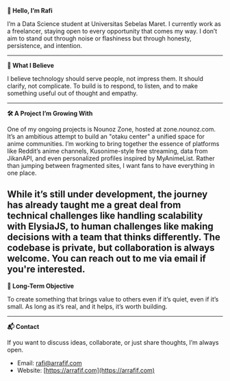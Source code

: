 **👋 Hello, I’m Rafi**

I’m a Data Science student at Universitas Sebelas Maret. I currently work as a freelancer, staying open to every opportunity that comes my way. I don’t aim to stand out through noise or flashiness but through honesty, persistence, and intention.

---

**🧭 What I Believe**

I believe technology should serve people, not impress them. It should clarify, not complicate. To build is to respond, to listen, and to make something useful out of thought and empathy.

---

**🛠️ A Project I’m Growing With**

One of my ongoing projects is Nounoz Zone, hosted at zone.nounoz.com. It’s an ambitious attempt to build an "otaku center" a unified space for anime communities. I’m working to bring together the essence of platforms like Reddit’s anime channels, Kusonime-style free streaming, data from JikanAPI, and even personalized profiles inspired by MyAnimeList. Rather than jumping between fragmented sites, I want fans to have everything in one place.

While it’s still under development, the journey has already taught me a great deal from technical challenges like handling scalability with ElysiaJS, to human challenges like making decisions with a team that thinks differently. The codebase is private, but collaboration is always welcome. You can reach out to me via email if you're interested.
---

**🎯 Long-Term Objective**

To create something that brings value to others even if it’s quiet, even if it’s small. As long as it’s real, and it helps, it’s worth building.

---

**📬 Contact**

If you want to discuss ideas, collaborate, or just share thoughts, I’m always open.

- Email: [rafi@arrafif.com](mailto:rafi@arrafif.com)  
- Website: [https://arrafif.com](https://arrafif.com)
